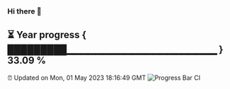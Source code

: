 ### Hi there 👋
⏳ Year progress { █████████▁▁▁▁▁▁▁▁▁▁▁▁▁▁▁▁▁▁▁▁▁ } 33.09 %
---
⏰ Updated on Mon, 01 May 2023 18:16:49 GMT
![Progress Bar CI](https://github.com/liununu/liununu/workflows/Progress%20Bar%20CI/badge.svg)
